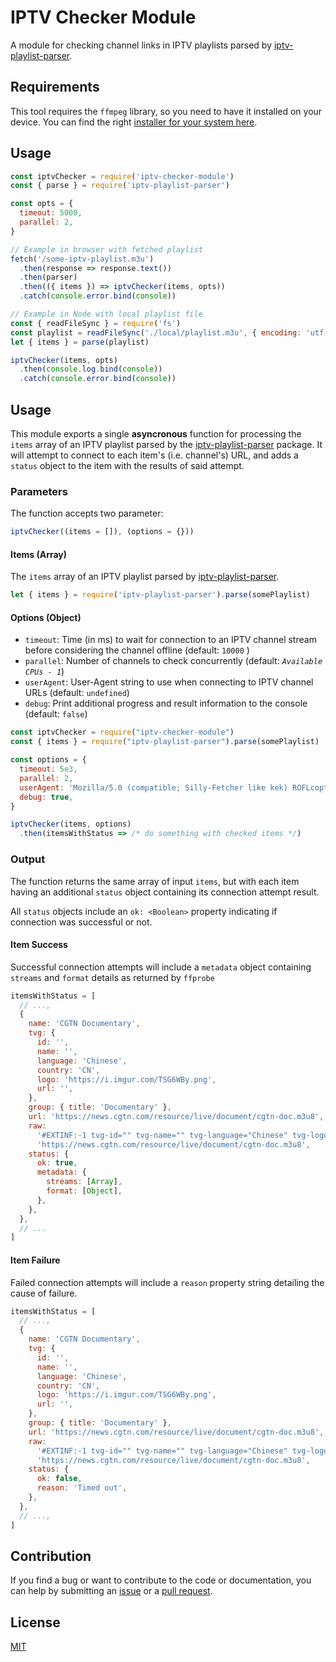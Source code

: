 # IPTV Checker Module

A module for checking channel links in IPTV playlists parsed by [iptv-playlist-parser](https://www.npmjs.com/package/iptv-playlist-parser).

## Requirements

This tool requires the `ffmpeg` library, so you need to have it installed on your device. You can find the right [installer for your system here](https://www.ffmpeg.org/download.html).

## Usage

```javascript
const iptvChecker = require('iptv-checker-module')
const { parse } = require('iptv-playlist-parser')

const opts = {
  timeout: 5000,
  parallel: 2,
}

// Example in browser with fetched playlist
fetch('/some-iptv-playlist.m3u')
  .then(response => response.text())
  .then(parser)
  .then(({ items }) => iptvChecker(items, opts))
  .catch(console.error.bind(console))

// Example in Node with local playlist file
const { readFileSync } = require('fs')
const playlist = readFileSync('./local/playlist.m3u', { encoding: 'utf-8' })
let { items } = parse(playlist)

iptvChecker(items, opts)
  .then(console.log.bind(console))
  .catch(console.error.bind(console))
```

## Usage

This module exports a single **asyncronous** function for processing the `items` array of an IPTV playlist parsed by the [iptv-playlist-parser](https://www.npmjs.com/package/iptv-playlist-parser) package. It will attempt to connect to each item's (i.e. channel's) URL, and adds a `status` object to the item with the results of said attempt.

### Parameters

The function accepts two parameter:

```javascript
iptvChecker((items = []), (options = {}))
```

#### Items (Array)

The `items` array of an IPTV playlist parsed by [iptv-playlist-parser](https://www.npmjs.com/package/iptv-playlist-parser).

```javascript
let { items } = require('iptv-playlist-parser').parse(somePlaylist)
```

#### Options (Object)

- `timeout`: Time (in ms) to wait for connection to an IPTV channel stream before considering the channel offline (default: `10000` )
- `parallel`: Number of channels to check concurrently (default: _`Available CPUs - 1`_)
- `userAgent`: User-Agent string to use when connecting to IPTV channel URLs (default: `undefined`)
- `debug`: Print additional progress and result information to the console (default: `false`)

```javascript
const iptvChecker = require("iptv-checker-module")
const { items } = require("iptv-playlist-parser").parse(somePlaylist)

const options = {
  timeout: 5e3,
  parallel: 2,
  userAgent: 'Mozilla/5.0 (compatible; Silly-Fetcher like kek) ROFLcopters',
  debug: true,
}

iptvChecker(items, options)
  .then(itemsWithStatus => /* do something with checked items */)
```

### Output

The function returns the same array of input `items`, but with each item having an additional `status` object containing its connection attempt result.

All `status` objects include an `ok: <Boolean>` property indicating if connection was successful or not.

#### Item Success

Successful connection attempts will include a `metadata` object containing `streams` and `format` details as returned by `ffprobe`

```javascript
itemsWithStatus = [
  // ...,
  {
    name: 'CGTN Documentary',
    tvg: {
      id: '',
      name: '',
      language: 'Chinese',
      country: 'CN',
      logo: 'https://i.imgur.com/TSG6WBy.png',
      url: '',
    },
    group: { title: 'Documentary' },
    url: 'https://news.cgtn.com/resource/live/document/cgtn-doc.m3u8',
    raw:
      '#EXTINF:-1 tvg-id="" tvg-name="" tvg-language="Chinese" tvg-logo="https://i.imgur.com/TSG6WBy.png" tvg-country="CN" tvg-url="" group-title="Documentary",CGTN Documentary\n' +
      'https://news.cgtn.com/resource/live/document/cgtn-doc.m3u8',
    status: {
      ok: true,
      metadata: {
        streams: [Array],
        format: [Object],
      },
    },
  },
  // ...
]
```

#### Item Failure

Failed connection attempts will include a `reason` property string detailing the cause of failure.

```javascript
itemsWithStatus = [
  // ...,
  {
    name: 'CGTN Documentary',
    tvg: {
      id: '',
      name: '',
      language: 'Chinese',
      country: 'CN',
      logo: 'https://i.imgur.com/TSG6WBy.png',
      url: '',
    },
    group: { title: 'Documentary' },
    url: 'https://news.cgtn.com/resource/live/document/cgtn-doc.m3u8',
    raw:
      '#EXTINF:-1 tvg-id="" tvg-name="" tvg-language="Chinese" tvg-logo="https://i.imgur.com/TSG6WBy.png" tvg-country="CN" tvg-url="" group-title="Documentary",CGTN Documentary\n' +
      'https://news.cgtn.com/resource/live/document/cgtn-doc.m3u8',
    status: {
      ok: false,
      reason: 'Timed out',
    },
  },
  // ...,
]
```

## Contribution

If you find a bug or want to contribute to the code or documentation, you can help by submitting an [issue](https://github.com/detroitenglish/iptv-checker-module/issues) or a [pull request](https://github.com/detroitenglish/iptv-checker-module/pulls).

## License

[MIT](http://opensource.org/licenses/MIT)
